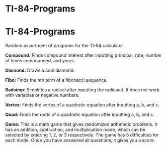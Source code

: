 # TI-84-Programs
# TI-84-Programs
Random assortment of programs for the TI-84 calculator

**Compound:**
Finds compound interest after inputting principal, rate, number of times compounded, and years.

**Diamond:**
Draws a cool diamond.

**Fibo:**
Finds the nth term of a fibonacci sequence.

**Radsimp:**
Simplifies a radical after inputting the radicand. It does not work with variables or negative numbers.

**Vertex:**
Finds the vertex of a quadratic equation after inputting a, b, and c.

**Quad:**
Finds the roots of a quadratic equation after inputting a, b, and c.

**Game:**
This is a math game that gives randomized arithmetic problems. It has an addition, subtraction, and multiplication mode, which can be selected by entering 1, 2, or 3 respectively. The game has 5 difficulties for each mode. Once you have answered all questions, it gives you a score.
